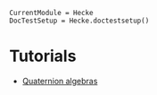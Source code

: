 ```@meta
CurrentModule = Hecke
DocTestSetup = Hecke.doctestsetup()
```
# Tutorials

- [Quaternion algebras](quaternion.md)
